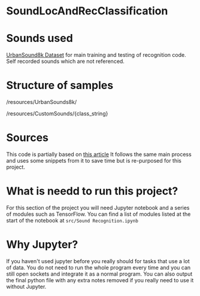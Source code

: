 SoundLocAndRecClassification
===============

# Sounds used
[UrbanSound8k Dataset](https://urbansounddataset.weebly.com/urbansound8k.html) for main training and testing of recognition code.  
Self recorded sounds which are not referenced.


# Structure of samples
/resources/UrbanSounds8k/

/resources/CustomSounds/{class_string}

# Sources
This code is partially based on [this article](https://medium.com/@mikesmales/sound-classification-using-deep-learning-8bc2aa1990b7)
It follows the same main process and uses some snippets from it to save time but is re-purposed for this project.

# What is needd to run this project?
For this section of the project you will need Jupyter notebook and a series of modules such as TensorFlow.
You can find a list of modules listed at the start of the notebook at `src/Sound Recognition.ipynb`

# Why Jupyter?
If you haven't used jupyter before you really should for tasks that use a lot of data.
You do not need to run the whole program every time and you can still open sockets and integrate it as a normal program.
You can also output the final python file with any extra notes removed if you really need to use it without Jupyter.
